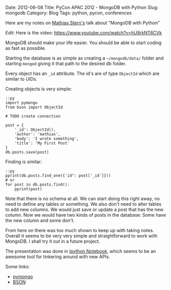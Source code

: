 Date: 2012-06-08
Title: PyCon APAC 2012 - MongoDB with Python
Slug: mongodb
Category: Blog
Tags: python, pycon, conferences

Here are my notes on [Mathias Stern's](https://twitter.com/#!/mathias_mongo)
talk about "MongoDB with Python"

_Edit_: Here is the video: https://www.youtube.com/watch?v=hU8rkNT6CVk

MongoDB should make your life easier. You should be able to start coding
as fast as possible.

Starting the database is as simple as creating a ``~/mongodb/data/`` folder
and starting ``mongod`` giving it that path to the desired db folder.

Every object has an ``_id`` attribute. The id's are of type ``ObjectId`` which
are similar to UIDs.

Creating objects is very simple:

    ::py
    import pymongo
    from bson import ObjectId

    # TODO create connection

    post = {
        '_id': ObjectId(),
        'author': 'mathias',
        'body': 'I wrote something',
        'title': 'My First Post'
    }
    db.posts.save(post)

Finding is similar:

    ::py
    pprint(db.posts.find_one({'id": post['_id']}))
    # or
    for post in db.posts.find():
        pprint(post)

Note that there is no schema at all. We can start doing this right away, no
need to define any tables or something. We also don't need to alter tables
to add new columns. We would just save or update a post that has the new
column. Now we would have two kinds of posts in the database: Some have the
new column and some don't.

From here on there was too much shown to keep up with taking notes.
Overall it seems to be very very simple and straightforward to work with
MongoDB. I shall try it out in a future project.

The presentation was done in [Ipython Notebook](http://ipython.org/), which
seems to be an awesome tool for tinkering around with new APIs.

Some links:

* [pymongo](http://pypi.python.org/pypi/pymongo/)
* [BSON](http://bsonspec.org/)

